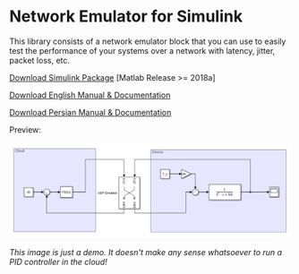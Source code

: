 # Network Emulator for Simulink

This library consists of a network emulator block that you can use to easily test the performance of your systems over a network with latency, jitter, packet loss, etc.

[Download Simulink Package](https://github.com/m2-farzan/simulink-network-emulator/releases/latest/download/IDAS-Network-Emulator.mltbx) [Matlab Release >= 2018a]

[Download English Manual & Documentation](https://github.com/m2-farzan/simulink-network-emulator/releases/latest/download/docs-en.pdf)

[Download Persian Manual & Documentation](https://github.com/m2-farzan/simulink-network-emulator/releases/latest/download/docs-fa.pdf)

Preview:

![Preview](https://raw.githubusercontent.com/m2-farzan/simulink-network-emulator/main/docs/preview.png)

 *This image is just a demo. It doesn't make any sense whatsoever to run a PID controller in the cloud!*
